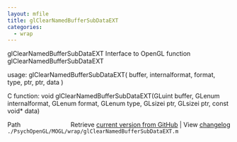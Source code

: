 ```yaml
---
layout: mfile
title: glClearNamedBufferSubDataEXT
categories:
  - wrap
---
```


glClearNamedBufferSubDataEXT  Interface to OpenGL function glClearNamedBufferSubDataEXT

usage:  glClearNamedBufferSubDataEXT\( buffer, internalformat, format, type, ptr, ptr, data \)

C function:  void glClearNamedBufferSubDataEXT\(GLuint buffer, GLenum internalformat, GLenum format, GLenum type, GLsizei ptr, GLsizei ptr, const void\* data\)


<div class="code_header" style="text-align:right;">
  <span style="float:left;">Path&nbsp;&nbsp;</span> <span class="counter">Retrieve <a href=
  "https://raw.github.com/Psychtoolbox-3/Psychtoolbox-3/beta/./PsychOpenGL/MOGL/wrap/glClearNamedBufferSubDataEXT.m">current version from GitHub</a> | View <a href=
  "https://github.com/Psychtoolbox-3/Psychtoolbox-3/commits/beta/./PsychOpenGL/MOGL/wrap/glClearNamedBufferSubDataEXT.m">changelog</a></span>
</div>
<div class="code">
  <code>./PsychOpenGL/MOGL/wrap/glClearNamedBufferSubDataEXT.m</code>
</div>

